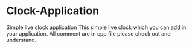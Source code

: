 # Clock-Application
Simple live clock application
This simple live clock which you can add in your application.
All comment are in cpp file please check out and understand.
